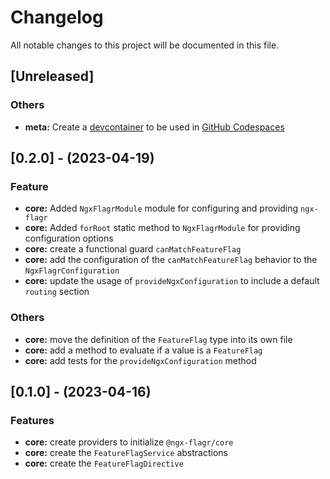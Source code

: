 <!--

## [Unreleased]

### **BREAKING CHANGES**

- ...

### Bug Fixes

- ...

### Features

- ...

### Others

- ...

-->

# Changelog

All notable changes to this project will be documented in this file.

## [Unreleased]

### Others

- **meta:** Create a [devcontainer](https://containers.dev/) to be used in [GitHub Codespaces](https://docs.github.com/codespaces)

## [0.2.0] - (2023-04-19)

### Feature

- **core:** Added `NgxFlagrModule` module for configuring and providing `ngx-flagr`
- **core:** Added `forRoot` static method to `NgxFlagrModule` for providing configuration options
- **core:** create a functional guard `canMatchFeatureFlag`
- **core:** add the configuration of the `canMatchFeatureFlag` behavior to the `NgxFlagrConfiguration`
- **core:** update the usage of `provideNgxConfiguration` to include a default `routing` section

### Others

- **core:** move the definition of the `FeatureFlag` type into its own file
- **core:** add a method to evaluate if a value is a `FeatureFlag`
- **core:** add tests for the `provideNgxConfiguration` method

## [0.1.0] - (2023-04-16)

### Features

- **core:** create providers to initialize `@ngx-flagr/core`
- **core:** create the `FeatureFlagService` abstractions
- **core:** create the `FeatureFlagDirective`
